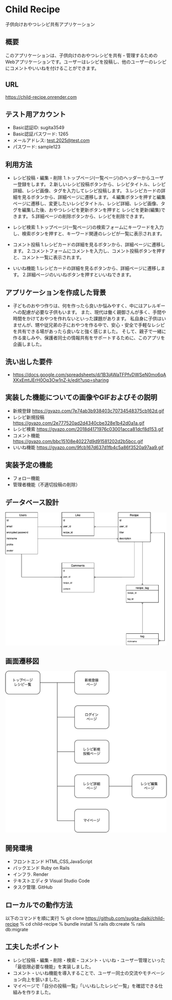 # Child Recipe

子供向けおやつレシピ共有アプリケーション

## 概要
このアプリケーションは、子供向けのおやつレシピを共有・管理するためのWebアプリケーションです。ユーザーはレシピを投稿し、他のユーザーのレシピにコメントやいいねを付けることができます。

## URL
https://child-recipe.onrender.com

## テスト用アカウント
- Basic認証ID: sugita3549
- Basic認証パスワード: 1265
- メールアドレス: test.2025@test.com
- パスワード: sample123

## 利用方法
- レシピ投稿・編集・削除
1.トップページ(一覧ページ)のヘッダーからユーザー登録をします。
2.新しいレシピ投稿ボタンから、レシピタイトル、レシピ詳細、レシピ画像、タグを入力してレシピ投稿します。
3.レシピカードの詳細を見るボタンから、詳細ページに遷移します。
4.編集ボタンを押すと編集ページに遷移し、変更したいレシピタイトル、レシピ詳細、レシピ画像、タグを編集した後、おやつレシピを更新ボタンを押すと
  レシピを更新(編集)できます。
5.詳細ページの削除ボタンから、レシピを削除できます。

- レシピ検索
1.トップページ(一覧ページ)の検索フォームにキーワードを入力し、検索ボタンを押すと、キーワード関連のレシピが一覧に表示されます。

- コメント投稿
1.レシピカードの詳細を見るボタンから、詳細ページに遷移します。
2.コメントフォームにコメントを入力し、コメント投稿ボタンを押すと、コメント一覧に表示されます。

- いいね機能
1.レシピカードの詳細を見るボタンから、詳細ページに遷移します。
2.詳細ページのいいねボタンを押すといいねできます。

## アプリケーションを作成した背景
- 子どものおやつ作りは、何を作ったら良いか悩みやすく、中にはアレルギーへの配慮が必要な子供もいます。
また、現代は働く親御さんが多く、手間や時間をかけておやつを作れないといった課題があります。
私自身に子供はいませんが、甥や従兄弟の子におやつを作る中で、安心・安全で手軽なレシピを共有できる場があったら良いなと強く感じました。
そして、親子で一緒に作る楽しみや、保護者同士の情報共有をサポートするために、このアプリを企画しました。

## 洗い出した要件
- https://docs.google.com/spreadsheets/d/1B3jAWaTFPfvDWSeN0mo6qAXKxEmtJErH0Oq3Ow1nZ-k/edit?usp=sharing

## 実装した機能についての画像やGIFおよびその説明
- 新規登録 https://gyazo.com/7e74ab3b938403c70734548375cb162d.gif
- レシピ新規投稿 https://gyazo.com/2e777520ad2d4340cbe328e1b42d0a1a.gif
- レシピ検索 https://gyazo.com/2018d4171976c03001acca81dcf8d153.gif
- コメント機能 https://gyazo.com/bbc15108e40227d9d91581202d2b5bcc.gif
- いいね機能 https://gyazo.com/9fcb167d637d1fb4c5a86f3520a97aa9.gif

## 実装予定の機能
- フォロー機能
- 管理者機能（不適切投稿の削除）

## データベース設計
![child-recipe](public/images/child-recipe.png)

## 画面遷移図
![画面遷移図](public/images/display.png)


## 開発環境
- フロントエンド     HTML,CSS,JavaScript
- バックエンド       Ruby on Rails
- インフラ.         Render
- テキストエディタ   Visual Studio Code
- タスク管理.       GitHub

## ローカルでの動作方法
以下のコマンドを順に実行
 % git clone https://github.com/sugita-daiki/child-recipe
 % cd child-recipe
 % bundle install
 % rails db:create
 % rails db:migrate

## 工夫したポイント

- レシピ投稿・編集・削除・検索・コメント・いいね・ユーザー管理といった「最低限必要な機能」を実装しました。
- コメント・いいね機能を導入することで、ユーザー同士の交流やモチベーション向上を狙いました。
- マイページで「自分の投稿一覧」「いいねしたレシピ一覧」を確認できる仕組みを作りました。